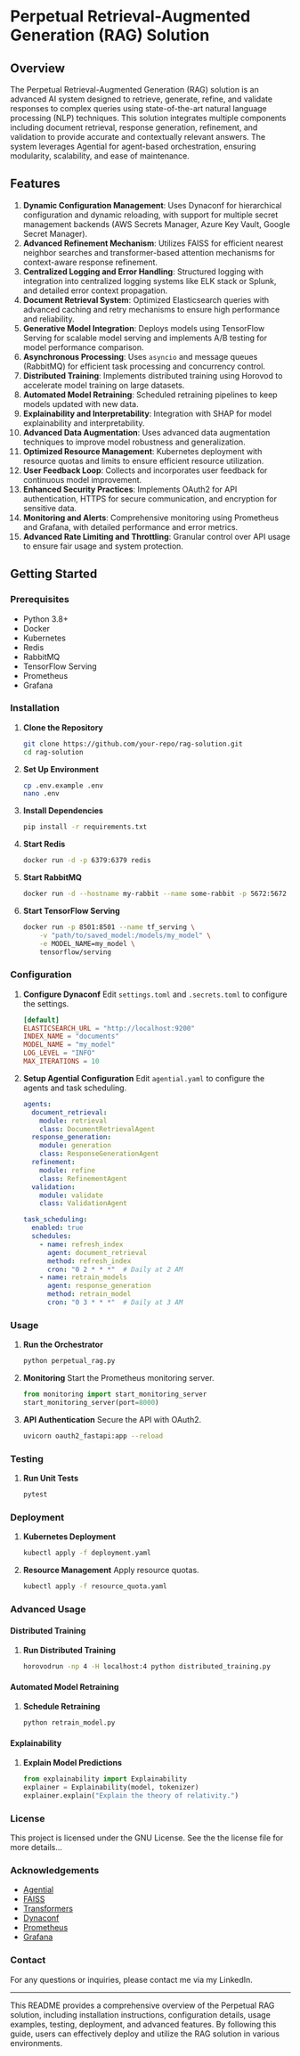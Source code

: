 # Perpetual Retrieval-Augmented Generation (RAG) Solution

## Overview

The Perpetual Retrieval-Augmented Generation (RAG) solution is an advanced AI system designed to retrieve, generate, refine, and validate responses to complex queries using state-of-the-art natural language processing (NLP) techniques. This solution integrates multiple components including document retrieval, response generation, refinement, and validation to provide accurate and contextually relevant answers. The system leverages Agential for agent-based orchestration, ensuring modularity, scalability, and ease of maintenance.

## Features

1. **Dynamic Configuration Management**: Uses Dynaconf for hierarchical configuration and dynamic reloading, with support for multiple secret management backends (AWS Secrets Manager, Azure Key Vault, Google Secret Manager).
2. **Advanced Refinement Mechanism**: Utilizes FAISS for efficient nearest neighbor searches and transformer-based attention mechanisms for context-aware response refinement.
3. **Centralized Logging and Error Handling**: Structured logging with integration into centralized logging systems like ELK stack or Splunk, and detailed error context propagation.
4. **Document Retrieval System**: Optimized Elasticsearch queries with advanced caching and retry mechanisms to ensure high performance and reliability.
5. **Generative Model Integration**: Deploys models using TensorFlow Serving for scalable model serving and implements A/B testing for model performance comparison.
6. **Asynchronous Processing**: Uses `asyncio` and message queues (RabbitMQ) for efficient task processing and concurrency control.
7. **Distributed Training**: Implements distributed training using Horovod to accelerate model training on large datasets.
8. **Automated Model Retraining**: Scheduled retraining pipelines to keep models updated with new data.
9. **Explainability and Interpretability**: Integration with SHAP for model explainability and interpretability.
10. **Advanced Data Augmentation**: Uses advanced data augmentation techniques to improve model robustness and generalization.
11. **Optimized Resource Management**: Kubernetes deployment with resource quotas and limits to ensure efficient resource utilization.
12. **User Feedback Loop**: Collects and incorporates user feedback for continuous model improvement.
13. **Enhanced Security Practices**: Implements OAuth2 for API authentication, HTTPS for secure communication, and encryption for sensitive data.
14. **Monitoring and Alerts**: Comprehensive monitoring using Prometheus and Grafana, with detailed performance and error metrics.
15. **Advanced Rate Limiting and Throttling**: Granular control over API usage to ensure fair usage and system protection.

## Getting Started

### Prerequisites

- Python 3.8+
- Docker
- Kubernetes
- Redis
- RabbitMQ
- TensorFlow Serving
- Prometheus
- Grafana

### Installation

1. **Clone the Repository**
   ```bash
   git clone https://github.com/your-repo/rag-solution.git
   cd rag-solution
   ```

2. **Set Up Environment**
   ```bash
   cp .env.example .env
   nano .env
   ```

3. **Install Dependencies**
   ```bash
   pip install -r requirements.txt
   ```

4. **Start Redis**
   ```bash
   docker run -d -p 6379:6379 redis
   ```

5. **Start RabbitMQ**
   ```bash
   docker run -d --hostname my-rabbit --name some-rabbit -p 5672:5672 -p 15672:15672 rabbitmq:3-management
   ```

6. **Start TensorFlow Serving**
   ```bash
   docker run -p 8501:8501 --name tf_serving \
       -v "path/to/saved_model:/models/my_model" \
       -e MODEL_NAME=my_model \
       tensorflow/serving
   ```

### Configuration

1. **Configure Dynaconf**
   Edit `settings.toml` and `.secrets.toml` to configure the settings.
   ```toml
   [default]
   ELASTICSEARCH_URL = "http://localhost:9200"
   INDEX_NAME = "documents"
   MODEL_NAME = "my_model"
   LOG_LEVEL = "INFO"
   MAX_ITERATIONS = 10
   ```

2. **Setup Agential Configuration**
   Edit `agential.yaml` to configure the agents and task scheduling.
   ```yaml
   agents:
     document_retrieval:
       module: retrieval
       class: DocumentRetrievalAgent
     response_generation:
       module: generation
       class: ResponseGenerationAgent
     refinement:
       module: refine
       class: RefinementAgent
     validation:
       module: validate
       class: ValidationAgent

   task_scheduling:
     enabled: true
     schedules:
       - name: refresh_index
         agent: document_retrieval
         method: refresh_index
         cron: "0 2 * * *"  # Daily at 2 AM
       - name: retrain_models
         agent: response_generation
         method: retrain_model
         cron: "0 3 * * *"  # Daily at 3 AM
   ```

### Usage

1. **Run the Orchestrator**
   ```bash
   python perpetual_rag.py
   ```

2. **Monitoring**
   Start the Prometheus monitoring server.
   ```python
   from monitoring import start_monitoring_server
   start_monitoring_server(port=8000)
   ```

3. **API Authentication**
   Secure the API with OAuth2.
   ```bash
   uvicorn oauth2_fastapi:app --reload
   ```

### Testing

1. **Run Unit Tests**
   ```bash
   pytest
   ```

### Deployment

1. **Kubernetes Deployment**
   ```bash
   kubectl apply -f deployment.yaml
   ```

2. **Resource Management**
   Apply resource quotas.
   ```bash
   kubectl apply -f resource_quota.yaml
   ```

### Advanced Usage

#### Distributed Training

1. **Run Distributed Training**
   ```bash
   horovodrun -np 4 -H localhost:4 python distributed_training.py
   ```

#### Automated Model Retraining

1. **Schedule Retraining**
   ```bash
   python retrain_model.py
   ```

#### Explainability

1. **Explain Model Predictions**
   ```python
   from explainability import Explainability
   explainer = Explainability(model, tokenizer)
   explainer.explain("Explain the theory of relativity.")
   ```

### License

This project is licensed under the GNU License. See the the license file for more details... 

### Acknowledgements

- [Agential](https://agential.readthedocs.io/en/latest/)
- [FAISS](https://faiss.ai)
- [Transformers](https://github.com/huggingface/transformers)
- [Dynaconf](https://www.dynaconf.com)
- [Prometheus](https://prometheus.io)
- [Grafana](https://grafana.com)

### Contact

For any questions or inquiries, please contact me via my LinkedIn.

---

This README provides a comprehensive overview of the Perpetual RAG solution, including installation instructions, configuration details, usage examples, testing, deployment, and advanced features. By following this guide, users can effectively deploy and utilize the RAG solution in various environments.
